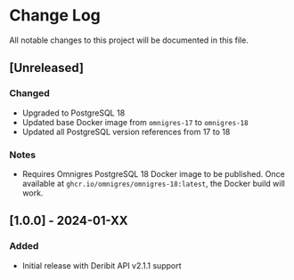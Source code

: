 # Change Log

All notable changes to this project will be documented in this file.

## [Unreleased]

### Changed

- Upgraded to PostgreSQL 18
- Updated base Docker image from `omnigres-17` to `omnigres-18`
- Updated all PostgreSQL version references from 17 to 18

### Notes

- Requires Omnigres PostgreSQL 18 Docker image to be published. Once available at `ghcr.io/omnigres/omnigres-18:latest`, the Docker build will work.

## [1.0.0] - 2024-01-XX

### Added

- Initial release with Deribit API v2.1.1 support
